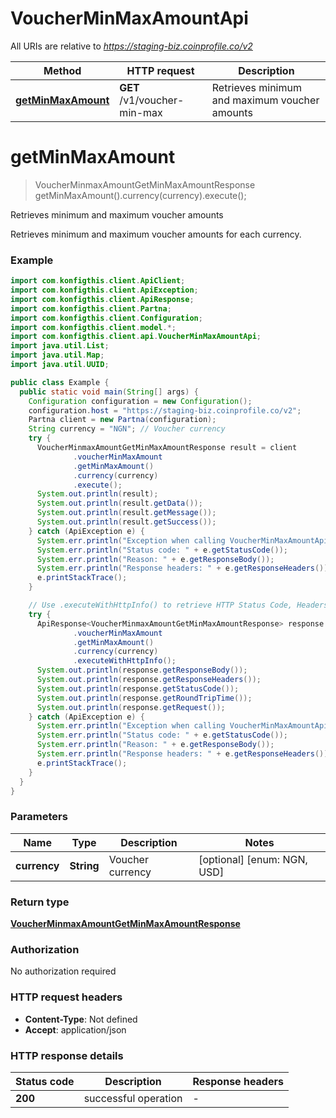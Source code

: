 # VoucherMinMaxAmountApi

All URIs are relative to *https://staging-biz.coinprofile.co/v2*

| Method | HTTP request | Description |
|------------- | ------------- | -------------|
| [**getMinMaxAmount**](VoucherMinMaxAmountApi.md#getMinMaxAmount) | **GET** /v1/voucher-min-max | Retrieves minimum and maximum voucher amounts |


<a name="getMinMaxAmount"></a>
# **getMinMaxAmount**
> VoucherMinmaxAmountGetMinMaxAmountResponse getMinMaxAmount().currency(currency).execute();

Retrieves minimum and maximum voucher amounts

Retrieves minimum and maximum voucher amounts for each currency.

### Example
```java
import com.konfigthis.client.ApiClient;
import com.konfigthis.client.ApiException;
import com.konfigthis.client.ApiResponse;
import com.konfigthis.client.Partna;
import com.konfigthis.client.Configuration;
import com.konfigthis.client.model.*;
import com.konfigthis.client.api.VoucherMinMaxAmountApi;
import java.util.List;
import java.util.Map;
import java.util.UUID;

public class Example {
  public static void main(String[] args) {
    Configuration configuration = new Configuration();
    configuration.host = "https://staging-biz.coinprofile.co/v2";
    Partna client = new Partna(configuration);
    String currency = "NGN"; // Voucher currency
    try {
      VoucherMinmaxAmountGetMinMaxAmountResponse result = client
              .voucherMinMaxAmount
              .getMinMaxAmount()
              .currency(currency)
              .execute();
      System.out.println(result);
      System.out.println(result.getData());
      System.out.println(result.getMessage());
      System.out.println(result.getSuccess());
    } catch (ApiException e) {
      System.err.println("Exception when calling VoucherMinMaxAmountApi#getMinMaxAmount");
      System.err.println("Status code: " + e.getStatusCode());
      System.err.println("Reason: " + e.getResponseBody());
      System.err.println("Response headers: " + e.getResponseHeaders());
      e.printStackTrace();
    }

    // Use .executeWithHttpInfo() to retrieve HTTP Status Code, Headers and Request
    try {
      ApiResponse<VoucherMinmaxAmountGetMinMaxAmountResponse> response = client
              .voucherMinMaxAmount
              .getMinMaxAmount()
              .currency(currency)
              .executeWithHttpInfo();
      System.out.println(response.getResponseBody());
      System.out.println(response.getResponseHeaders());
      System.out.println(response.getStatusCode());
      System.out.println(response.getRoundTripTime());
      System.out.println(response.getRequest());
    } catch (ApiException e) {
      System.err.println("Exception when calling VoucherMinMaxAmountApi#getMinMaxAmount");
      System.err.println("Status code: " + e.getStatusCode());
      System.err.println("Reason: " + e.getResponseBody());
      System.err.println("Response headers: " + e.getResponseHeaders());
      e.printStackTrace();
    }
  }
}

```

### Parameters

| Name | Type | Description  | Notes |
|------------- | ------------- | ------------- | -------------|
| **currency** | **String**| Voucher currency | [optional] [enum: NGN, USD] |

### Return type

[**VoucherMinmaxAmountGetMinMaxAmountResponse**](VoucherMinmaxAmountGetMinMaxAmountResponse.md)

### Authorization

No authorization required

### HTTP request headers

 - **Content-Type**: Not defined
 - **Accept**: application/json

### HTTP response details
| Status code | Description | Response headers |
|-------------|-------------|------------------|
| **200** | successful operation |  -  |

